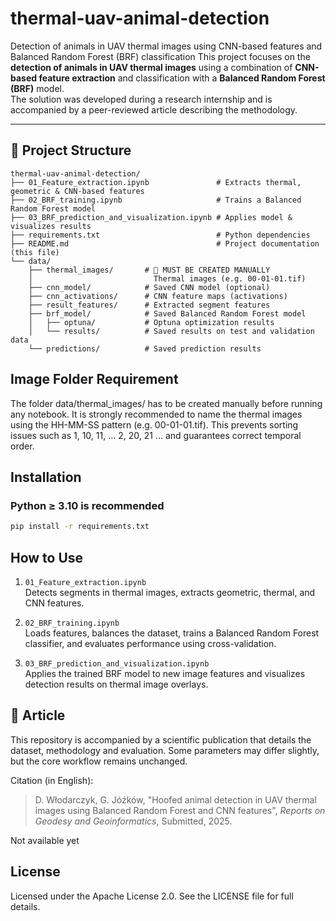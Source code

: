 # thermal-uav-animal-detection
Detection of animals in UAV thermal images using CNN-based features and Balanced Random Forest (BRF) classification
This project focuses on the **detection of animals in UAV thermal images** using a combination of **CNN-based feature extraction** and classification with a **Balanced Random Forest (BRF)** model.  
The solution was developed during a research internship and is accompanied by a peer-reviewed article describing the methodology.

---

## 📁 Project Structure

```text
thermal-uav-animal-detection/
├── 01_Feature_extraction.ipynb               # Extracts thermal, geometric & CNN-based features
├── 02_BRF_training.ipynb                     # Trains a Balanced Random Forest model
├── 03_BRF_prediction_and_visualization.ipynb # Applies model & visualizes results
├── requirements.txt                          # Python dependencies
├── README.md                                 # Project documentation (this file)
└── data/
    ├── thermal_images/       # 🔸 MUST BE CREATED MANUALLY
    │                           Thermal images (e.g. 00-01-01.tif)
    ├── cnn_model/            # Saved CNN model (optional)
    ├── cnn_activations/      # CNN feature maps (activations)
    ├── result_features/      # Extracted segment features
    ├── brf_model/            # Saved Balanced Random Forest model
    │   ├── optuna/           # Optuna optimization results
    │   └── results/          # Saved results on test and validation data
    └── predictions/          # Saved prediction results
```

## Image Folder Requirement
The folder data/thermal_images/ has to be created manually before running any notebook.
It is strongly recommended to name the thermal images using the HH-MM-SS pattern (e.g. 00-01-01.tif).
This prevents sorting issues such as 1, 10, 11, … 2, 20, 21 … and guarantees correct temporal order.

## Installation
### Python ≥ 3.10 is recommended
```bash
pip install -r requirements.txt
```

## How to Use
1. `01_Feature_extraction.ipynb`  
   Detects segments in thermal images, extracts geometric, thermal, and CNN features.

2. `02_BRF_training.ipynb`  
   Loads features, balances the dataset, trains a Balanced Random Forest classifier, and evaluates performance using cross-validation.

3. `03_BRF_prediction_and_visualization.ipynb`  
   Applies the trained BRF model to new image features and visualizes detection results on thermal image overlays.

## 📑 Article
This repository is accompanied by a scientific publication that details the dataset, methodology and evaluation.
Some parameters may differ slightly, but the core workflow remains unchanged.

Citation (in English):
> D. Włodarczyk, G. Jóźków, "Hoofed animal detection in UAV thermal images using
Balanced Random Forest and CNN features", *Reports on Geodesy and Geoinformatics*, Submitted, 2025.

Not available yet

## License
Licensed under the Apache License 2.0.
See the LICENSE file for full details.
